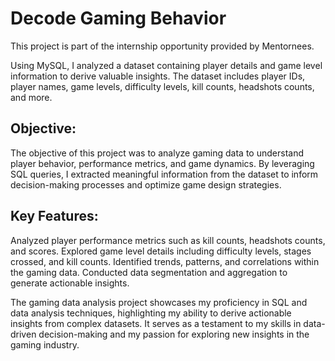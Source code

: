# Decode Gaming Behavior
This project is part of the internship opportunity provided by Mentornees.

Using MySQL, I analyzed a dataset containing player details and game level information to derive valuable insights. The dataset includes player IDs, player names, game levels, difficulty levels, kill counts, headshots counts, and more.

## Objective:
The objective of this project was to analyze gaming data to understand player behavior, performance metrics, and game dynamics. By leveraging SQL queries, I extracted meaningful information from the dataset to inform decision-making processes and optimize game design strategies.

## Key Features:

Analyzed player performance metrics such as kill counts, headshots counts, and scores.
Explored game level details including difficulty levels, stages crossed, and kill counts.
Identified trends, patterns, and correlations within the gaming data.
Conducted data segmentation and aggregation to generate actionable insights.

The gaming data analysis project showcases my proficiency in SQL and data analysis techniques, highlighting my ability to derive actionable insights from complex datasets. It serves as a testament to my skills in data-driven decision-making and my passion for exploring new insights in the gaming industry.
